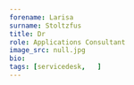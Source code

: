 ```yaml
---
forename: Larisa
surname: Stoltzfus
title: Dr
role: Applications Consultant 
image_src: null.jpg
bio: 
tags: [servicedesk,   ] 
---
```

